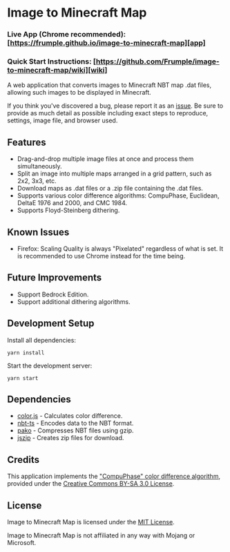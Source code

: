 # Image to Minecraft Map

### Live App (Chrome recommended): [https://frumple.github.io/image-to-minecraft-map][app]

### Quick Start Instructions: [https://github.com/Frumple/image-to-minecraft-map/wiki][wiki]

A web application that converts images to Minecraft NBT map .dat files, allowing such images to be displayed in Minecraft.

If you think you've discovered a bug, please report it as an [issue][issues]. Be sure to provide as much detail as possible including exact steps to reproduce, settings, image file, and browser used.

## Features

- Drag-and-drop multiple image files at once and process them simultaneously.
- Split an image into multiple maps arranged in a grid pattern, such as 2x2, 3x3, etc.
- Download maps as .dat files or a .zip file containing the .dat files.
- Supports various color difference algorithms: CompuPhase, Euclidean, DeltaE 1976 and 2000, and CMC 1984.
- Supports Floyd-Steinberg dithering.

## Known Issues

- Firefox: Scaling Quality is always "Pixelated" regardless of what is set. It is recommended to use Chrome instead for the time being.

## Future Improvements

- Support Bedrock Edition.
- Support additional dithering algorithms.

## Development Setup

Install all dependencies:

    yarn install

Start the development server:

    yarn start

## Dependencies

- [color.js][color.js] - Calculates color difference.
- [nbt-ts][nbt-ts] - Encodes data to the NBT format.
- [pako][pako] - Compresses NBT files using gzip.
- [jszip][jszip] - Creates zip files for download.

## Credits

This application implements the ["CompuPhase" color difference algorithm][compuphase], provided under the [Creative Commons BY-SA 3.0 License][cc-by-sa-3].

## License

Image to Minecraft Map is licensed under the [MIT License][mit].

Image to Minecraft Map is not affiliated in any way with Mojang or Microsoft.

[app]: https://frumple.github.io/image-to-minecraft-map
[color.js]: https://colorjs.io/
[compuphase]: https://www.compuphase.com/cmetric.htm
[cc-by-sa-3]: https://creativecommons.org/licenses/by-sa/3.0/
[issues]: https://github.com/Frumple/image-to-minecraft-map/issues
[jszip]: https://github.com/Stuk/jszip
[mit]: https://choosealicense.com/licenses/mit/
[nbt-ts]: https://github.com/janispritzkau/nbt-ts
[pako]: https://github.com/nodeca/pako
[wiki]: https://github.com/Frumple/image-to-minecraft-map/wiki
